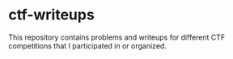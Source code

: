 # ctf-writeups
This repository contains problems and writeups for different CTF competitions that I participated in or organized.

